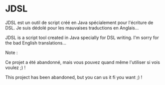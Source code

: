 JDSL
====

JDSL est un outil de script créé en Java spécialement pour l'écriture de DSL.
Je suis dédolé pour les mauvaises traductions en Anglais...

JDSL is a script tool created in Java specially for DSL writing.
I'm sorry for the bad English translations...

Note :

Ce projet a été abandonné, mais vous pouvez quand même l'utiliser si vois voulez ;) !

This project has been abandoned, but you can us it fi you want ;) !
